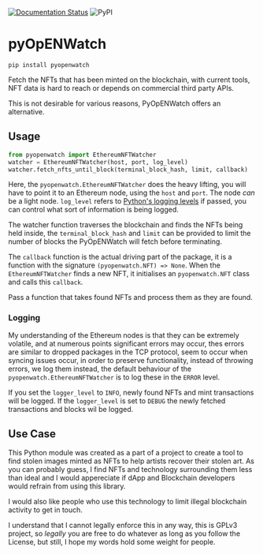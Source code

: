 [![Documentation Status](https://readthedocs.org/projects/pyopenwatch/badge/?version=latest)](https://pyopenwatch.readthedocs.io/en/latest/?badge=latest)
![PyPI](https://img.shields.io/pypi/v/pyopenwatch)

# pyOpENWatch

```
pip install pyopenwatch
```

Fetch the NFTs that has been minted on the blockchain, with current tools,
NFT data is hard to reach or depends on commercial third party
APIs.

This is not desirable for various reasons, PyOpENWatch offers an alternative.

## Usage

```python
from pyopenwatch import EthereumNFTWatcher
watcher = EthereumNFTWatcher(host, port, log_level)
watcher.fetch_nfts_until_block(terminal_block_hash, limit, callback)
```

Here, the `pyopenwatch.EthereumNFTWatcher` does the heavy lifting, you will have to point it
to an Ethereum node, using the `host` and `port`. The node _can_ be a light node.
`log_level` refers to [Python's logging levels](https://docs.python.org/3/library/logging.html#levels)
if passed, you can control what sort of information is being logged.

The watcher function traverses the blockchain and finds the NFTs being held inside,
the `terminal_block_hash` and `limit` can be provided to limit the number of blocks
the PyOpENWatch will fetch before terminating.

The `callback` function is the actual driving part of the package, it is a function
with the signature `(pyopenwatch.NFT) => None`. When the `EthereumNFTWatcher` finds a new NFT,
it initialises an `pyopenwatch.NFT` class and calls this `callback`.

Pass a function that takes found NFTs and process them as they are found.

### Logging

My understanding of the Ethereum nodes is that they can be extremely volatile,
and at numerous points significant errors may occur, thes errors are similar to
dropped packages in the TCP protocol, seem to occur when syncing issues occur,
in order to preserve functionality, instead of throwing errors, we log them instead,
the default behaviour of the `pyopenwatch.EthereumNFTWatcher` is to log these in the
`ERROR` level.

If you set the `logger_level` to `INFO`, newly found NFTs and mint transactions will
be logged. If the `logger_level` is set to `DEBUG` the newly fetched transactions and
blocks wil be logged.

## Use Case

This Python module was created as a part of a project to create a tool to find stolen
images minted as NFTs to help artists recover their stolen art. As you can probably
guess, I find NFTs and technology surrounding them less than ideal and I would
appereciate if dApp and Blockchain developers would refrain from using this library.

I would also like people who use this technology to limit illegal blockchain activity
to get in touch.

I understand that I cannot legally enforce this in any way, this is GPLv3 project,
so _legally_ you are free to do whatever as long as you follow the License, but
still, I hope my words hold some weight for people.
